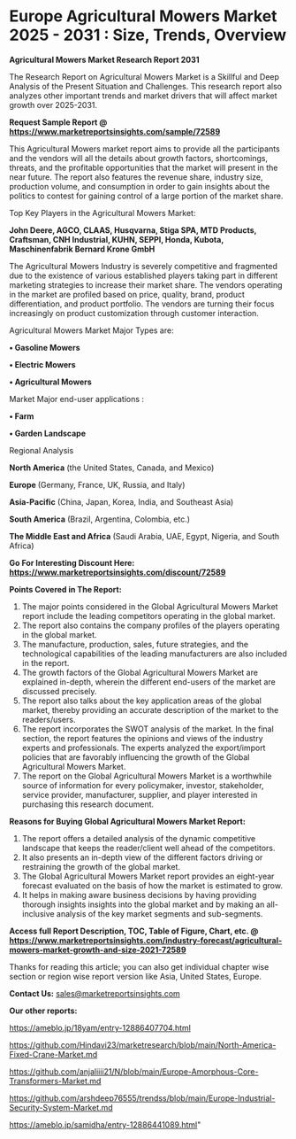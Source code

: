  # Europe Agricultural Mowers Market 2025 - 2031 : Size, Trends, Overview

<strong>Agricultural Mowers Market Research Report 2031</strong>

The Research Report on Agricultural Mowers Market is a Skillful and Deep Analysis of the Present Situation and Challenges. This research report also analyzes other important trends and market drivers that will affect market growth over 2025-2031.

<strong>Request Sample Report @ <a href=https://www.marketreportsinsights.com/sample/72589>https://www.marketreportsinsights.com/sample/72589</a></strong>

This Agricultural Mowers market report aims to provide all the participants and the vendors will all the details about growth factors, shortcomings, threats, and the profitable opportunities that the market will present in the near future. The report also features the revenue share, industry size, production volume, and consumption in order to gain insights about the politics to contest for gaining control of a large portion of the market share.

Top Key Players in the Agricultural Mowers Market:

<strong>John Deere, AGCO, CLAAS, Husqvarna, Stiga SPA, MTD Products, Craftsman, CNH Industrial, KUHN, SEPPI, Honda, Kubota, Maschinenfabrik Bernard Krone GmbH</strong>

The Agricultural Mowers Industry is severely competitive and fragmented due to the existence of various established players taking part in different marketing strategies to increase their market share. The vendors operating in the market are profiled based on price, quality, brand, product differentiation, and product portfolio. The vendors are turning their focus increasingly on product customization through customer interaction.

Agricultural Mowers Market Major Types are:

<strong>• Gasoline Mowers

• Electric Mowers

• Agricultural Mowers</strong>

Market Major end-user applications :

<strong>• Farm

• Garden Landscape</strong>

Regional Analysis

</u><strong><b>North America</b></strong> (the United States, Canada, and Mexico)

<strong><b>Europe </b></strong>(Germany, France, UK, Russia, and Italy)

<strong><b>Asia-Pacific</b></strong> (China, Japan, Korea, India, and Southeast Asia)

<strong><b>South America</b></strong> (Brazil, Argentina, Colombia, etc.)

<strong><b>The Middle East and Africa</b></strong> (Saudi Arabia, UAE, Egypt, Nigeria, and South Africa)

<strong>Go For Interesting Discount Here: <a href=https://www.marketreportsinsights.com/discount/72589>https://www.marketreportsinsights.com/discount/72589</a></strong>

<strong>Points Covered in The Report:</strong>
<ol>
  <li>The major points considered in the Global Agricultural Mowers Market report include the leading competitors operating in the global market.</li>
  <li>The report also contains the company profiles of the players operating in the global market.</li>
  <li>The manufacture, production, sales, future strategies, and the technological capabilities of the leading manufacturers are also included in the report.</li>
  <li>The growth factors of the Global Agricultural Mowers Market are explained in-depth, wherein the different end-users of the market are discussed precisely.</li>
  <li>The report also talks about the key application areas of the global market, thereby providing an accurate description of the market to the readers/users.</li>
  <li>The report incorporates the SWOT analysis of the market. In the final section, the report features the opinions and views of the industry experts and professionals. The experts analyzed the export/import policies that are favorably influencing the growth of the Global Agricultural Mowers Market.</li>
  <li>The report on the Global Agricultural Mowers Market is a worthwhile source of information for every policymaker, investor, stakeholder, service provider, manufacturer, supplier, and player interested in purchasing this research document.</li>
</ol>
<strong>Reasons for Buying Global Agricultural Mowers Market Report:</strong>

<ol>
  <li>The report offers a detailed analysis of the dynamic competitive landscape that keeps the reader/client well ahead of the competitors.</li>
  <li>It also presents an in-depth view of the different factors driving or restraining the growth of the global market.</li>
  <li>The Global Agricultural Mowers Market report provides an eight-year forecast evaluated on the basis of how the market is estimated to grow.</li>
  <li>It helps in making aware business decisions by having providing thorough insights insights into the global market and by making an all-inclusive analysis of the key market segments and sub-segments.</li>
</ol>
<strong>Access full Report Description, TOC, Table of Figure, Chart, etc. @ <a href=https://www.marketreportsinsights.com/industry-forecast/agricultural-mowers-market-growth-and-size-2021-72589>https://www.marketreportsinsights.com/industry-forecast/agricultural-mowers-market-growth-and-size-2021-72589</a></strong>


Thanks for reading this article; you can also get individual chapter wise section or region wise report version like Asia, United States, Europe.

<strong>Contact Us:</strong>
sales@marketreportsinsights.com

<strong>Our other reports:</strong>

<a href=https://ameblo.jp/18yam/entry-12886407704.html>https://ameblo.jp/18yam/entry-12886407704.html</a>

<a href=https://github.com/Hindavi23/marketresearch/blob/main/North-America-Fixed-Crane-Market.md>https://github.com/Hindavi23/marketresearch/blob/main/North-America-Fixed-Crane-Market.md</a>

<a href=https://github.com/anjaliiii21/N/blob/main/Europe-Amorphous-Core-Transformers-Market.md>https://github.com/anjaliiii21/N/blob/main/Europe-Amorphous-Core-Transformers-Market.md</a>

<a href=https://github.com/arshdeep76555/trendss/blob/main/Europe-Industrial-Security-System-Market.md>https://github.com/arshdeep76555/trendss/blob/main/Europe-Industrial-Security-System-Market.md</a>

<a href=https://ameblo.jp/samidha/entry-12886441089.html>https://ameblo.jp/samidha/entry-12886441089.html</a>"
